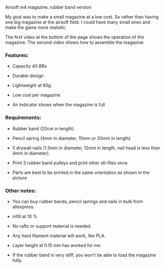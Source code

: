 Airsoft m4 magazine, rubber band version

My goal was to make a small magazine at a low cost. So rather than having one big magazine at the airsoft field. I could have many small ones and make the game more realistic.

The first video at the bottom of the page shows the operation of the magazine. 
The second video shows how to assemble the magazine.

### Features:

- Capacity 40 BBs 

- Durable design

- Lightweight at 60g

- Low cost per magazine

- An indicator shows when the magazine is full

### Requirements:

- Rubber band (20cm in length)

- Pencil spring (4mm in diameter, 15mm or 20mm in length) 

- 5 drywall nails (1.5mm in diameter, 12mm in length, nail head is less than 4mm in diameter).

- Print 3 rubber band pulleys and print other stl-files once.

- Parts are best to be printed in the same orientation as shown in the picture


### Other notes:

- You can buy rubber bands, pencil springs and nails in bulk from aliexpress.

- infill at 10 %

- No rafts or support material is needed.

- Any hard filament material will work, like PLA.

- Layer height at 0.15 mm has worked for me. 

- If the rubber band is very stiff, you won't be able to load the magazine fully.



